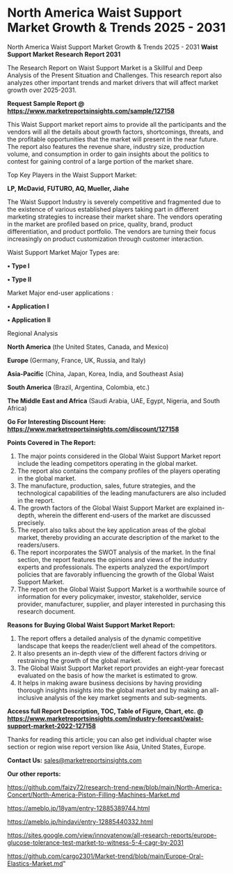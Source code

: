 # North America Waist Support Market Growth & Trends 2025 - 2031
North America Waist Support Market Growth & Trends 2025 - 2031
<strong>Waist Support Market Research Report 2031</strong>

The Research Report on Waist Support Market is a Skillful and Deep Analysis of the Present Situation and Challenges. This research report also analyzes other important trends and market drivers that will affect market growth over 2025-2031.

<strong>Request Sample Report @ <a href=https://www.marketreportsinsights.com/sample/127158>https://www.marketreportsinsights.com/sample/127158</a></strong>

This Waist Support market report aims to provide all the participants and the vendors will all the details about growth factors, shortcomings, threats, and the profitable opportunities that the market will present in the near future. The report also features the revenue share, industry size, production volume, and consumption in order to gain insights about the politics to contest for gaining control of a large portion of the market share.

Top Key Players in the Waist Support Market:

<strong>LP, McDavid, FUTURO, AQ, Mueller, Jiahe</strong>

The Waist Support Industry is severely competitive and fragmented due to the existence of various established players taking part in different marketing strategies to increase their market share. The vendors operating in the market are profiled based on price, quality, brand, product differentiation, and product portfolio. The vendors are turning their focus increasingly on product customization through customer interaction.

Waist Support Market Major Types are:

<strong>• Type I

• Type II</strong>

Market Major end-user applications :

<strong>• Application I

• Application II</strong>

Regional Analysis

</u><strong><b>North America</b></strong> (the United States, Canada, and Mexico)

<strong><b>Europe </b></strong>(Germany, France, UK, Russia, and Italy)

<strong><b>Asia-Pacific</b></strong> (China, Japan, Korea, India, and Southeast Asia)

<strong><b>South America</b></strong> (Brazil, Argentina, Colombia, etc.)

<strong><b>The Middle East and Africa</b></strong> (Saudi Arabia, UAE, Egypt, Nigeria, and South Africa)

<strong>Go For Interesting Discount Here: <a href=https://www.marketreportsinsights.com/discount/127158>https://www.marketreportsinsights.com/discount/127158</a></strong>

<strong>Points Covered in The Report:</strong>
<ol>
  <li>The major points considered in the Global Waist Support Market report include the leading competitors operating in the global market.</li>
  <li>The report also contains the company profiles of the players operating in the global market.</li>
  <li>The manufacture, production, sales, future strategies, and the technological capabilities of the leading manufacturers are also included in the report.</li>
  <li>The growth factors of the Global Waist Support Market are explained in-depth, wherein the different end-users of the market are discussed precisely.</li>
  <li>The report also talks about the key application areas of the global market, thereby providing an accurate description of the market to the readers/users.</li>
  <li>The report incorporates the SWOT analysis of the market. In the final section, the report features the opinions and views of the industry experts and professionals. The experts analyzed the export/import policies that are favorably influencing the growth of the Global Waist Support Market.</li>
  <li>The report on the Global Waist Support Market is a worthwhile source of information for every policymaker, investor, stakeholder, service provider, manufacturer, supplier, and player interested in purchasing this research document.</li>
</ol>
<strong>Reasons for Buying Global Waist Support Market Report:</strong>

<ol>
  <li>The report offers a detailed analysis of the dynamic competitive landscape that keeps the reader/client well ahead of the competitors.</li>
  <li>It also presents an in-depth view of the different factors driving or restraining the growth of the global market.</li>
  <li>The Global Waist Support Market report provides an eight-year forecast evaluated on the basis of how the market is estimated to grow.</li>
  <li>It helps in making aware business decisions by having providing thorough insights insights into the global market and by making an all-inclusive analysis of the key market segments and sub-segments.</li>
</ol>
<strong>Access full Report Description, TOC, Table of Figure, Chart, etc. @ <a href=https://www.marketreportsinsights.com/industry-forecast/waist-support-market-2022-127158>https://www.marketreportsinsights.com/industry-forecast/waist-support-market-2022-127158</a></strong>


Thanks for reading this article; you can also get individual chapter wise section or region wise report version like Asia, United States, Europe.

<strong>Contact Us:</strong>
sales@marketreportsinsights.com

<strong>Our other reports:</strong>

<a href=https://github.com/faizy72/research-trend-new/blob/main/North-America-Concert/North-America-Piston-Filling-Machines-Market.md>https://github.com/faizy72/research-trend-new/blob/main/North-America-Concert/North-America-Piston-Filling-Machines-Market.md</a>

<a href=https://ameblo.jp/18yam/entry-12885389744.html>https://ameblo.jp/18yam/entry-12885389744.html</a>

<a href=https://ameblo.jp/hindavi/entry-12885440332.html>https://ameblo.jp/hindavi/entry-12885440332.html</a>

<a href=https://sites.google.com/view/innovatenow/all-research-reports/europe-glucose-tolerance-test-market-to-witness-5-4-cagr-by-2031>https://sites.google.com/view/innovatenow/all-research-reports/europe-glucose-tolerance-test-market-to-witness-5-4-cagr-by-2031</a>

<a href=https://github.com/cargo2301/Market-trend/blob/main/Europe-Oral-Elastics-Market.md>https://github.com/cargo2301/Market-trend/blob/main/Europe-Oral-Elastics-Market.md</a>"

